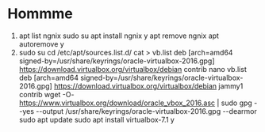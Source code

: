 # Hommme
1.  apt list ngnix
    sudo su
    apt install ngnix
    y
    apt remove ngnix 
    apt autoremove
    y
2. sudo su
   cd /etc/apt/sources.list.d/
   cat > vb.list 
   deb [arch=amd64 signed-by=/usr/share/keyrings/oracle-virtualbox-2016.gpg] https://download.virtualbox.org/virtualbox/debian <mydist> contrib
   nano vb.list
   deb [arch=amd64 signed-by=/usr/share/keyrings/oracle-virtualbox-2016.gpg] https://download.virtualbox.org/virtualbox/debian jammy1 contrib
   wget -O- https://www.virtualbox.org/download/oracle_vbox_2016.asc | sudo gpg --yes --output /usr/share/keyrings/oracle-virtualbox-2016.gpg --dearmor
   sudo apt update
   sudo apt install virtualbox-7.1
   y
